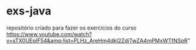 # exs-java

repositório criado para fazer os exercícios do curso https://www.youtube.com/watch?v=sTX0UEplF54&amp;list=PLHz_AreHm4dkI2ZdjTwZA4mPMxWTfNSpR"
